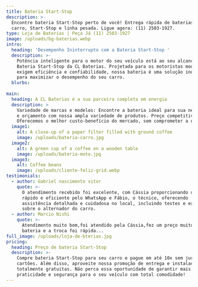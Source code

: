 ```yaml
---
title: Bateria Start-Stop
description: >-
  Encontre bateria Start-Stop perto de você! Entrega rápida de baterias de
  carro, Start-Stop e linha pesada. Ligue agora: (11) 2503-1927.
type: Loja de Baterias | Peça Já (11) 2503-1927
image: /uploads/bg-baterias.webp
intro:
  heading: 'Desempenho Ininterrupto com a Bateria Start-Stop '
  description: >-
    Potência inteligente para o motor do seu veículo está ao seu alcance com a
    Bateria Start-Stop da CL Baterias. Projetada para os motoristas modernos que
    exigem eficiência e confiabilidade, nossa bateria é uma solução inovadora
    para maximizar o desempenho do seu carro.
  blurbs:
   
main:
  heading: A CL Baterias é a sua parceira completa em energia
  description: >
    Variedade de marcas e modelos: Encontre a bateria ideal para sua necessidade
    e orçamento com nossa ampla variedade de produtos. Preço competitivo:
    Oferecemos o melhor custo-benefício do mercado, sem comprometer a qualidade.
  image1:
    alt: A close-up of a paper filter filled with ground coffee
    image: /uploads/bateria-carro.jpg
  image2:
    alt: A green cup of a coffee on a wooden table
    image: /uploads/bateria-moto.jpg
  image3:
    alt: Coffee beans
    image: /uploads/cliente-feliz-grid.webp
testimonials:
  - author: Gabriel nascimento vitor
    quote: >-
      O atendimento recebido foi excelente, com Cássia proporcionando um serviço
      rápido e eficiente pelo WhatsApp e Fábio, o técnico, oferecendo
      assistência detalhada e cuidadosa no local, incluindo testes e explicações
      sobre o alternador do carro.
  - author: Marcio Nishi
    quote: >-
      Atendimento muito bom,foi atendido pela Cássia,fez um preço muito bom na
      bateria e a troca foi rápida...
full_image: /uploads/loja-de-bterias.jpg
pricing:
  heading: Preço de bateria Start-Stop
  description: >-
    Compre bateria Start-Stop para seu carro e pague em até 10x sem juros nos
    cartões. Além disso, aproveite nossa promoção de entrega e instalação
    totalmente gratuitas. Não perca essa oportunidade de garantir mais
    praticidade e segurança para o seu veículo com total comodidade!
---
```

